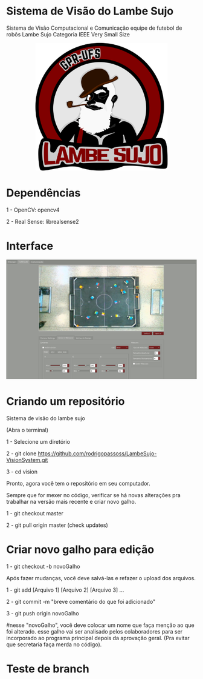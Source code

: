 # Sistema de Visão do Lambe Sujo
Sistema de Visão Computacional e Comunicação equipe de futebol de robôs Lambe Sujo Categoria IEEE Very Small Size

<p align="center">
  <img src="https://raw.githubusercontent.com/rodrigopassoss/LambeSujo-VisionSystem/master/imagens/oie_transparent.png" width="350" title="Logo">
</p>


# Dependências
1 - OpenCV: opencv4 

2 - Real Sense: librealsense2

# Interface

![Interface](https://raw.githubusercontent.com/rodrigopassoss/LambeSujo-VisionSystem/master/imagens/interface.png)

# Criando um repositório

Sistema de visão do lambe sujo

(Abra o terminal)

1 - Selecione um diretório

2 - git clone https://github.com/rodrigopassoss/LambeSujo-VisionSystem.git

3 - cd vision

Pronto, agora você tem o repositório em seu computador.

Sempre que for mexer no código, verificar se há novas alterações pra trabalhar na versão mais recente e criar novo galho.

1 - git checkout master

2 - git pull origin master (check updates)

# Criar novo galho para edição
1 - git checkout -b novoGalho

 Após fazer mudanças, você deve salvá-las e refazer o upload dos arquivos.

1 - git add [Arquivo 1] [Arquivo 2] [Arquivo 3] ... 

2 - git commit -m "breve comentário do que foi adicionado"

3 - git push origin novoGalho

#nesse "novoGalho", você deve colocar um nome que faça menção ao que foi alterado. esse galho vai ser analisado pelos colaboradores para ser incorporado ao programa principal depois da aprovação geral. (Pra evitar que secretaria faça merda no código).

# Teste de branch
